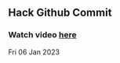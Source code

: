 
 ## Hack Github Commit 
 ### Watch video <a href="https://www.youtube.com">here</a> 
 Fri 06 Jan 2023 
